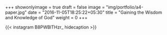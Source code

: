 +++
showonlyimage = true
draft = false
image = "img/portfolio/a4-paper.jpg"
date = "2016-11-05T18:25:22+05:30"
title = "Gaining the Wisdom and Knowledge of God"
weight = 0
+++


{{< instagram B8PWBlTHzr_ hidecaption >}}
